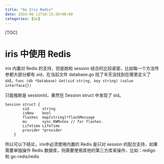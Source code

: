 ```yaml
---
title: "Go Iris Redis"
date: 2019-06-11T10:15:20+08:00
categories: [Go]
---
```

[TOC]

# iris 中使用 Redis

iris 内置对 Redis 的支持，但是她和 session 结合的比较紧密，比如每一个方法传参都大部分都有 sid，在当前文件 database.go 找了半天没找到在哪里定义了 sid，`func (db *Database) Get(sid string, key string) (value interface{})`

只能推断是 sessionId，果然在 Session struct 中发现了 sid。

<pre><code class="language-go line-numbers">Session struct {
        sid      string
        isNew    bool
        flashes  map[string]*flashMessage
        mu       sync.RWMutex // for flashes.
        Lifetime LifeTime
        provider *provider
    }
</code></pre>

所以可以下结论，iris中必须使用内置的 Redis 是只对 session 的配合支持，如果需要单独操作 Redis 数据库，则需要使用其他的第三方库来操作，比如：redigo 和 go-redis/redis